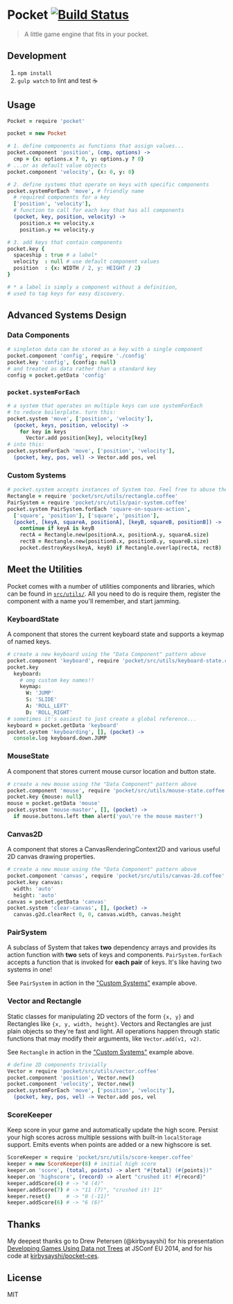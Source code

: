 # Pocket [![Build Status](https://travis-ci.org/giladgray/pocket.svg?branch=master)](https://travis-ci.org/giladgray/pocket)

> A little game engine that fits in your pocket.

## Development
1. `npm install`
2. `gulp watch` to lint and test :coffee:

## Usage
```coffeescript
Pocket = require 'pocket'

pocket = new Pocket

# 1. define components as functions that assign values...
pocket.component 'position', (cmp, options) ->
  cmp = {x: options.x ? 0, y: options.y ? 0}
# ...or as default value objects
pocket.component 'velocity', {x: 0, y: 0}

# 2. define systems that operate on keys with specific components
pocket.systemForEach 'move', # friendly name
  # required components for a key
  ['position', 'velocity'],
  # function to call for each key that has all components
  (pocket, key, position, velocity) ->
    position.x += velocity.x
    position.y += velocity.y

# 3. add keys that contain components
pocket.key {
  spaceship : true # a label*
  velocity  : null # use default component values
  position  : {x: WIDTH / 2, y: HEIGHT / 2}
}

# * a label is simply a component without a definition,
# used to tag keys for easy discovery.
```

## Advanced Systems Design
### Data Components
```coffeescript
# singleton data can be stored as a key with a single component
pocket.component 'config', require './config'
pocket.key 'config', {config: null}
# and treated as data rather than a standard key
config = pocket.getData 'config'
```

### `pocket.systemForEach`
```coffeescript
# a system that operates on multiple keys can use systemForEach
# to reduce boilerplate. turn this:
pocket.system 'move', ['position', 'velocity'],
  (pocket, keys, position, velocity) ->
    for key in keys
      Vector.add position[key], velocity[key]
# into this:
pocket.systemForEach 'move', ['position', 'velocity'],
  (pocket, key, pos, vel) -> Vector.add pos, vel
```

### Custom Systems
```coffeescript
# pocket.system accepts instances of System too. Feel free to abuse the system...
Rectangle = require 'pocket/src/utils/rectangle.coffee'
PairSystem = require 'pocket/src/utils/pair-system.coffee'
pocket.system PairSystem.forEach 'square-on-square-action',
  ['square', 'position'], ['square', 'position'],
  (pocket, [keyA, squareA, positionA], [keyB, squareB, positionB]) ->
    continue if keyA is keyB
    rectA = Rectangle.new(positionA.x, positionA.y, squareA.size)
    rectB = Rectangle.new(positionB.x, positionB.y, squareB.size)
    pocket.destroyKeys(keyA, keyB) if Rectangle.overlap(rectA, rectB)
```

## Meet the Utilities
Pocket comes with a number of utilities components and libraries, which can be
found in [`src/utils/`](https://github.com/giladgray/pocket/tree/master/src/utils).
All you need to do is require them, register the component with a name you'll
remember, and start jamming.

### KeyboardState
A component that stores the current keyboard state and supports a keymap of named keys.
```coffeescript
# create a new keyboard using the "Data Component" pattern above
pocket.component 'keyboard', require 'pocket/src/utils/keyboard-state.coffee'
pocket.key
  keyboard:
    # omg custom key names!!
    keymap:
      W: 'JUMP'
      S: 'SLIDE'
      A: 'ROLL_LEFT'
      D: 'ROLL_RIGHT'
# sometimes it's easiest to just create a global reference...
keyboard = pocket.getData 'keyboard'
pocket.system 'keyboarding', [], (pocket) ->
  console.log keyboard.down.JUMP
```

### MouseState
A component that stores current mouse cursor location and button state.
```coffeescript
# create a new mouse using the "Data Component" pattern above
pocket.component 'mouse', require 'pocket/src/utils/mouse-state.coffee'
pocket.key {mouse: null}
mouse = pocket.getData 'mouse'
pocket.system 'mouse-master', [], (pocket) ->
  if mouse.buttons.left then alert('you\'re the mouse master!')
```

### Canvas2D
A component that stores a CanvasRenderingContext2D and various useful 2D canvas
drawing properties.
```coffeescript
# create a new mouse using the "Data Component" pattern above
pocket.component 'canvas', require 'pocket/src/utils/canvas-2d.coffee'
pocket.key canvas:
  width: 'auto'
  height: 'auto'
canvas = pocket.getData 'canvas'
pocket.system 'clear-canvas', [], (pocket) ->
  canvas.g2d.clearRect 0, 0, canvas.width, canvas.height
```

### PairSystem
A subclass of System that takes **two** dependency arrays and provides its
action function with **two** sets of keys and components. `PairSystem.forEach`
accepts a function that is invoked for **each pair** of keys. It's like having
two systems in one!

See `PairSystem` in action in the ["Custom Systems"](#custom-systems) example above.

### Vector and Rectangle
Static classes for manipulating 2D vectors of the form `{x, y}` and Rectangles
like `{x, y, width, height}`. Vectors and Rectangles are just plain objects so
they're fast and light. All operations happen through static functions that may
modify their arguments, like `Vector.add(v1, v2)`.

See `Rectangle` in action in the ["Custom Systems"](#custom-systems) example above.

```coffeescript
# define 2D components trivially
Vector = require 'pocket/src/utils/vector.coffee'
pocket.component 'position', Vector.new()
pocket.component 'velocity', Vector.new()
pocket.systemForEach 'move', ['position', 'velocity'],
  (pocket, key, pos, vel) -> Vector.add pos, vel
```

### ScoreKeeper
Keep score in your game and automatically update the high score. Persist your high
scores across multiple sessions with built-in `localStorage` support. Emits events
when points are added or a new highscore is set.
```coffeescript
ScoreKeeper = require 'pocket/src/utils/score-keeper.coffee'
keeper = new ScoreKeeper(8) # initial high score
keeper.on 'score', (total, points) -> alert "#{total} (#{points})"
keeper.on 'highscore', (record) -> alert "crushed it! #{record}"
keeper.addScore(4) # -> "4 (4)"
keeper.addScore(7) # -> "11 (7)", "crushed it! 11"
keeper.reset()     # -> "0 (-11)"
keeper.addScore(6) # -> "6 (6)"
```

## Thanks
My deepest thanks go to Drew Petersen (@kirbysayshi) for his presentation
[Developing Games Using Data not Trees](http://2014.jsconf.eu/speakers/#/speakers/drew-petersen-developing-games-using-data-not-trees)
at JSConf EU 2014, and for his code at [kirbysayshi/pocket-ces](https://github.com/kirbysayshi/pocket-ces).

## License
MIT
